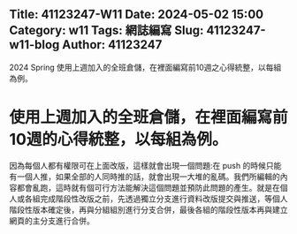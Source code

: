 Title: 41123247-W11
Date: 2024-05-02 15:00
Category: w11
Tags: 網誌編寫
Slug: 41123247-w11-blog
Author: 41123247
---

2024 Spring 使用上週加入的全班倉儲，在裡面編寫前10週之心得統整，以每組為例。

<!-- PELICAN_END_SUMMARY -->

# 使用上週加入的全班倉儲，在裡面編寫前10週的心得統整，以每組為例。
因為每個人都有權限可在上面改版，這樣就會出現一個問題:在 push 的時候只能有一個人推，如果全部的人同時推的話，就會出現一大堆的亂碼。我們所編輯的內容都會亂跑，這時就有個可行方法能解決這個問題並預防此問題的產生。就是在個人或各組完成階段性改版之前，先透過獨立分支進行資料改版提交與推送，等個人階段性版本確定後，再與分組組別進行分支合併，最後各組的階段性版本再與建立網頁的主分支進行合併。